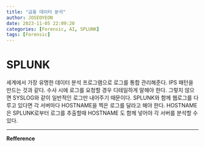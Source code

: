 ```yaml
---
title: "금융 데이터 분석"
author: JOSEOYEON
date: 2023-11-05 22:09:20
categories: [Forensic, AI, SPLUNK]
tags: [Forensic]
---
```


# SPLUNK
세계에서 가장 유명한 데이터 분석 프로그램으로 로그를 통합 관리해준다. IPS 패턴을 만드는 것과 같다. 수사 시에 로그를 요청할 경우 디테일하게 말해야 한다. 그렇지 않으면 SYSLOG와 같이 일반적인 로그만 내어주기 때문이다. SPLUNK와 함께 웹로그를 다루고 있다면 각 서버마다 HOSTNAME을 찍은 로그를 달라고 해야 한다. HOSTNAME은 SPLUNK로부터 로그를 추출할때 HOSTNAME 도 함께 넣어야 각 서버를 분석할 수 있다. 

---

**Refference**


